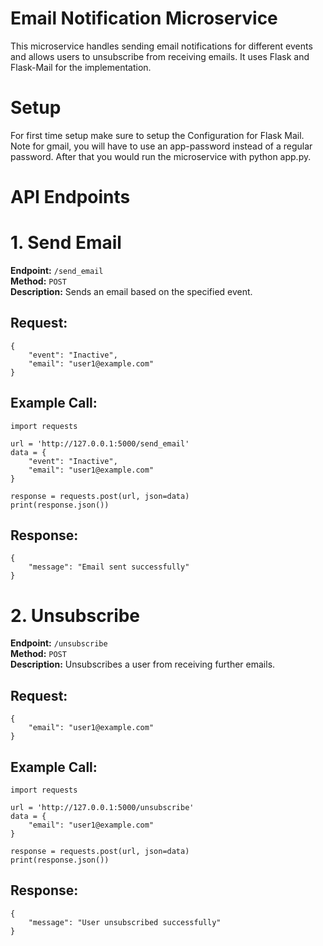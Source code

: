 # Email Notification Microservice
This microservice handles sending email notifications for different events and allows users to unsubscribe from receiving emails. It uses Flask and Flask-Mail for the implementation.

# Setup
For first time setup make sure to setup the Configuration for Flask Mail. Note for gmail, you will have to use an app-password instead of a regular password. After that you would run the microservice with python app.py.

# API Endpoints
# 1. Send Email
**Endpoint:** `/send_email`  
**Method:** `POST`  
**Description:** Sends an email based on the specified event.

## Request:
```
{
    "event": "Inactive",
    "email": "user1@example.com"
}
```

## Example Call:
```
import requests

url = 'http://127.0.0.1:5000/send_email'
data = {
    "event": "Inactive",
    "email": "user1@example.com"
}

response = requests.post(url, json=data)
print(response.json())
```

## Response:
```
{
    "message": "Email sent successfully"
}
```
# 2. Unsubscribe
**Endpoint:** `/unsubscribe`  
**Method:** `POST`  
**Description:** Unsubscribes a user from receiving further emails.

## Request:
```
{
    "email": "user1@example.com"
}
```
## Example Call:
```
import requests

url = 'http://127.0.0.1:5000/unsubscribe'
data = {
    "email": "user1@example.com"
}

response = requests.post(url, json=data)
print(response.json())
```
## Response:
```
{
    "message": "User unsubscribed successfully"
}
```

